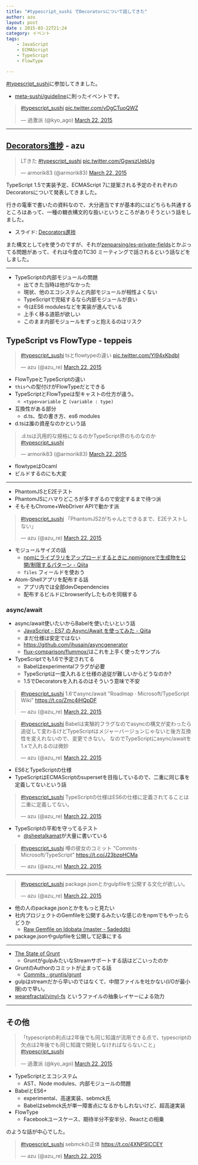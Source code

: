 ```yaml
---
title: "#typescript_sushi でDecoratorsについて話してきた"
author: azu
layout: post
date : 2015-03-22T21:24
category: イベント
tags:
    - JavaScript
    - ECMAScript
    - TypeScript
    - FlowType

---
```


[#typescript_sushi](https://twitter.com/search?f=realtime&q=%23typescript_sushi%20%20 "#typescript_sushi")に参加してきました。


- [meta-sushi/guideline](https://github.com/meta-sushi/guideline "meta-sushi/guideline")に則ったイベントです。

<blockquote class="twitter-tweet" lang="en"><p><a href="https://twitter.com/hashtag/typescript_sushi?src=hash">#typescript_sushi</a> <a href="http://t.co/vDgCTuoQWZ">pic.twitter.com/vDgCTuoQWZ</a></p>&mdash; 過激派 (@kyo_ago) <a href="https://twitter.com/kyo_ago/status/579562291722465280">March 22, 2015</a></blockquote>
<script async src="//platform.twitter.com/widgets.js" charset="utf-8"></script>

---

## [Decorators進捗](http://azu.github.io/slide/typescript-sushi/decorators.html "Decorators進捗") - azu

<blockquote class="twitter-tweet" lang="en"><p>LTきた <a href="https://twitter.com/hashtag/typescript_sushi?src=hash">#typescript_sushi</a> <a href="http://t.co/GgwszUebUg">pic.twitter.com/GgwszUebUg</a></p>&mdash; armorik83 (@armorik83) <a href="https://twitter.com/armorik83/status/579567280423452673">March 22, 2015</a></blockquote>
<script async src="//platform.twitter.com/widgets.js" charset="utf-8"></script>

TypeScript 1.5で実装予定、ECMAScript 7に提案される予定のそれぞれのDecoratorsについて発表してきました。

行きの電車で書いたの資料なので、大分適当ですが基本的にはどちらも共通するところはあって、一種の糖衣構文的な扱いというところがありそうという話をしました。

- スライド: [Decorators進捗](http://azu.github.io/slide/typescript-sushi/decorators.html "Decorators進捗")

また構文として`@`を使うのですが、それが[zenparsing/es-private-fields](https://github.com/zenparsing/es-private-fields "zenparsing/es-private-fields")とかぶってる問題があって、それは今度のTC30 ミーティングで話されるという話などをしました。

----

- TypeScriptの内部モジュールの問題
	- 出てきた当時は他がなかった
	- 現状、他のエコシステムと内部モジュールが相性よくない
	- TypeScriptで完結するなら内部モジュールが良い
	- 今はES6 modulesなどを実装が進んでいる
	- 上手く移る道筋が欲しい
	- このまま内部モジュールをずっと抱えるのはリスク


## TypeScript vs FlowType - teppeis

<blockquote class="twitter-tweet" lang="en"><p><a href="https://twitter.com/hashtag/typescript_sushi?src=hash">#typescript_sushi</a> tsとflowtypeの違い <a href="http://t.co/Yl94xKbdbI">pic.twitter.com/Yl94xKbdbI</a></p>&mdash; azu (@azu_re) <a href="https://twitter.com/azu_re/status/579574073249787904">March 22, 2015</a></blockquote>
<script async src="//platform.twitter.com/widgets.js" charset="utf-8"></script>

- FlowTypeとTypeScriptの違い
- `this`への型付けがFlowTypeだとできる
- TypeScriptとFlowTypeは型キャストの仕方が違う。 
	- `<type>variable` と `(variable : type)`
- 互換性がある部分
	- d.ts、型の書き方、es6 modules
- d.tsは誰の資産なのかという話

<blockquote class="twitter-tweet" lang="en"><p>.d.tsは汎用的な規格になるのかTypeScript界のものなのか <a href="https://twitter.com/hashtag/typescript_sushi?src=hash">#typescript_sushi</a></p>&mdash; armorik83 (@armorik83) <a href="https://twitter.com/armorik83/status/579575850166685696">March 22, 2015</a></blockquote>
<script async src="//platform.twitter.com/widgets.js" charset="utf-8"></script>

- flowtypeはOcaml
- ビルドするのにも大変

----

- PhantomJSとE2Eテスト
- PhantomJSにハマりどころが多すぎるので安定するまで待つ派
- そもそもChrome+WebDriver APIで動かす派

<blockquote class="twitter-tweet" lang="en"><p><a href="https://twitter.com/hashtag/typescript_sushi?src=hash">#typescript_sushi</a> 「PhantomJS2がちゃんとできるまで、E2Eテストしない」</p>&mdash; azu (@azu_re) <a href="https://twitter.com/azu_re/status/579591165739061248">March 22, 2015</a></blockquote>
<script async src="//platform.twitter.com/widgets.js" charset="utf-8"></script>

- モジュールサイズの話
	- [npmにライブラリをアップロードするときに.npmignoreで生成物を公開/制限するパターン - Qiita](http://qiita.com/mizchi/items/bf2da480b0a7f216ba78 "npmにライブラリをアップロードするときに.npmignoreで生成物を公開/制限するパターン - Qiita")
	- `files` フィールドを使おう
- Atom-Shellアプリを配布する話
	- アプリ内では全部devDependencies
	- 配布するビルドにbrowserifyしたものを同梱する

	
### async/await

- async/await使いたいからBabelを使いたいという話
	- [JavaScript - ES7 の Async/Await を使ってみた - Qiita](http://qiita.com/mohayonao/items/435665065d997a4cc50c "JavaScript - ES7 の Async/Await を使ってみた - Qiita")
	- まだ仕様は安定ではない
	- https://github.com/jhusain/asyncgenerator
	- [flux-comparison/flummox/](https://github.com/voronianski/flux-comparison/tree/master/flummox "flux-comparison/flummox/")はこれを上手く使ったサンプル
- TypeScriptでも1.6で予定されてる
	- Babelはexperimentalフラグが必要
	- TypeScriptは一度入れると仕様の追従が難しいからどうなのか?
	- 1.5でDecoratorsを入れるのはそういう意味で不安

<blockquote class="twitter-tweet" lang="en"><p><a href="https://twitter.com/hashtag/typescript_sushi?src=hash">#typescript_sushi</a> 1.6でasync/await  &quot;Roadmap · Microsoft/TypeScript Wiki&quot;  <a href="https://t.co/Zmc4iHQpDF">https://t.co/Zmc4iHQpDF</a></p>&mdash; azu (@azu_re) <a href="https://twitter.com/azu_re/status/579594341280190464">March 22, 2015</a></blockquote>
<script async src="//platform.twitter.com/widgets.js" charset="utf-8"></script>

<blockquote class="twitter-tweet" lang="en"><p><a href="https://twitter.com/hashtag/typescript_sushi?src=hash">#typescript_sushi</a> Babelは実験的フラグなのでasyncの構文が変わったら追従して変わるけどTypeScriptはメジャーバージョンじゃないと後方互換性を変えれないので、変更できない。&#10;なのでTypeScriptにasync/awaitを1.xで入れるのは微妙</p>&mdash; azu (@azu_re) <a href="https://twitter.com/azu_re/status/579595070657077248">March 22, 2015</a></blockquote>
<script async src="//platform.twitter.com/widgets.js" charset="utf-8"></script>

- ES6とTypeScriptの仕様
- TypeScriptはECMAScriptのsupersetを目指しているので、二重に同じ事を定義してないという話

<blockquote class="twitter-tweet" lang="en"><p><a href="https://twitter.com/hashtag/typescript_sushi?src=hash">#typescript_sushi</a> TypeScriptの仕様はES6の仕様に定義されてることは二重に定義してない。</p>&mdash; azu (@azu_re) <a href="https://twitter.com/azu_re/status/579595267403464704">March 22, 2015</a></blockquote>
<script async src="//platform.twitter.com/widgets.js" charset="utf-8"></script>

- TypeScriptの平和を守ってるテスト
	- [@sheetalkamat](https://github.com/sheetalkamat "sheetalkamat")が大量に書いている

<blockquote class="twitter-tweet" lang="en"><p><a href="https://twitter.com/hashtag/typescript_sushi?src=hash">#typescript_sushi</a> 噂の彼女のコミット  &quot;Commits · Microsoft/TypeScript&quot;  <a href="https://t.co/J23bzpHCMa">https://t.co/J23bzpHCMa</a></p>&mdash; azu (@azu_re) <a href="https://twitter.com/azu_re/status/579598114119503872">March 22, 2015</a></blockquote>
<script async src="//platform.twitter.com/widgets.js" charset="utf-8"></script>


----


<blockquote class="twitter-tweet" lang="en"><p><a href="https://twitter.com/hashtag/typescript_sushi?src=hash">#typescript_sushi</a> package.jsonとかgulpfileを公開する文化が欲しい。</p>&mdash; azu (@azu_re) <a href="https://twitter.com/azu_re/status/579607674116972545">March 22, 2015</a></blockquote>
<script async src="//platform.twitter.com/widgets.js" charset="utf-8"></script>

- 他の人のpackage.jsonとかをもっと見たい
- 社内プロジェクトのGemfileを公開するみたいな感じのをnpmでもやったらどうか
	- [Raw Gemfile on Idobata (master - 5adeddb)](https://gist.github.com/kakutani/43b9f42197ab002fcdf8 "Raw Gemfile on Idobata (master - 5adeddb)")
- package.jsonやgulpfileを公開して記事にする


---

- [The State of Grunt](http://cowboy.github.io/state-of-grunt-fe-summit-2014-talk/#1 "The State of Grunt")
	- GruntがgulpみたいなStreamサポートする話はどこいったのか
- GruntのAuthorのコミットが止まってる話
	- [Commits · gruntjs/grunt](https://github.com/gruntjs/grunt/commits/master "Commits · gruntjs/grunt")
- gulpはstreamだから早いのではなくて、中間ファイルを吐かない(I/Oが最小限)ので早い。
- [wearefractal/vinyl-fs](https://github.com/wearefractal/vinyl-fs "wearefractal/vinyl-fs") というファイルの抽象レイヤーによる効力

----

## その他

<blockquote class="twitter-tweet" lang="en"><p>「typescriptの利点は2年後でも同じ知識が流用できる点で、typescriptの欠点は2年後でも同じ知識で開発しなければならないこと」 <a href="https://twitter.com/hashtag/typescript_sushi?src=hash">#typescript_sushi</a></p>&mdash; 過激派 (@kyo_ago) <a href="https://twitter.com/kyo_ago/status/579611182203457536">March 22, 2015</a></blockquote>
<script async src="//platform.twitter.com/widgets.js" charset="utf-8"></script>

- TypeScriptとエコシステム
	- AST、Node modules、内部モジュールの問題
- BabelとES6+
	- experimental、高速実装、sebmck氏
	- Babelはsebmck氏が単一障害点になるかもしれないけど、超高速実装
- FlowType
	- Facebookユースケース、期待半分不安半分、Reactとの相乗

のような話が中心でした。

<blockquote class="twitter-tweet" lang="en"><p><a href="https://twitter.com/hashtag/typescript_sushi?src=hash">#typescript_sushi</a>  sebmckの正体 <a href="https://t.co/4XNPSICCEY">https://t.co/4XNPSICCEY</a></p>&mdash; azu (@azu_re) <a href="https://twitter.com/azu_re/status/579571446483042304">March 22, 2015</a></blockquote>
<script async src="//platform.twitter.com/widgets.js" charset="utf-8"></script>